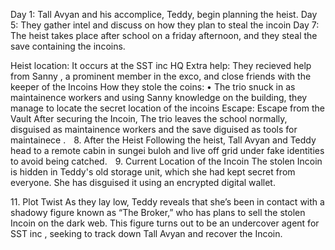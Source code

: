 Day 1: Tall Avyan and his accomplice, Teddy, begin planning the heist.
Day 5: They gather intel and discuss on how they plan to steal the incoin
Day 7: The heist takes place after school on a friday afternoon, and they steal the save containing the incoins.

Heist location:
It occurs at the SST inc HQ
Extra help:
They recieved help from Sanny , a prominent member in the exco, and close friends with the keeper of the Incoins
How they stole the coins:
•⁠  ⁠The trio snuck in as maintainence workers and using Sanny knowledge on the building, they manage to locate the secret location of the incoins
Escape:
Escape from the Vault
After securing the Incoin, The trio leaves the school normally, disguised as maintainence workers and the save diguised as tools for maintainece .
 8.⁠ ⁠After the Heist
Following the heist, Tall Avyan and Teddy head to a remote cabin in sungei buloh and live off grid under fake identities to avoid being catched.
 9.⁠ ⁠Current Location of the Incoin
The stolen Incoin is hidden in Teddy's  old storage unit, which she had kept secret from everyone. She has disguised it using an encrypted digital wallet.

11.⁠ ⁠Plot Twist
As they lay low, Teddy reveals that she’s been in contact with a shadowy figure known as “The Broker,” who has plans to sell the stolen Incoin on the dark web. This figure turns out to be an undercover agent for SST inc , seeking to track down Tall Avyan and recover the Incoin.
